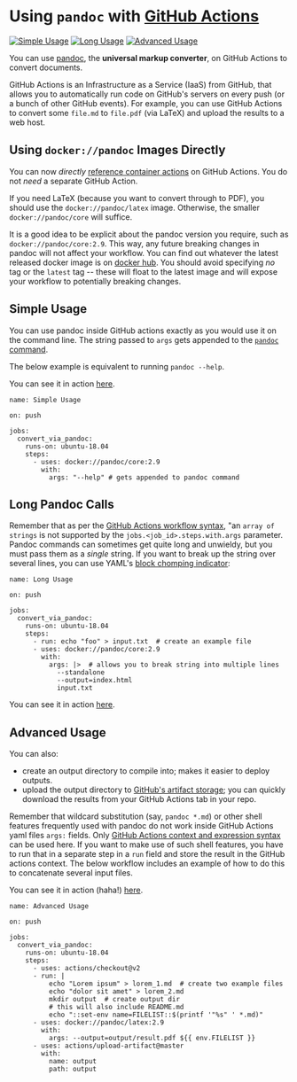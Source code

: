 # Using `pandoc` with [GitHub Actions](https://github.com/features/actions)

<!-- badges: start -->
[![Simple Usage](https://github.com/maxheld83/pandoc-example/workflows/Simple%20Usage/badge.svg)](https://github.com/maxheld83/pandoc-example/actions)
[![Long Usage](https://github.com/maxheld83/pandoc-example/workflows/Long%20Usage/badge.svg)](https://github.com/maxheld83/pandoc-example/actions)
[![Advanced Usage](https://github.com/maxheld83/pandoc-example/workflows/Advanced%20Usage/badge.svg)](https://github.com/maxheld83/pandoc-example/actions)
<!-- badges: end -->

You can use [pandoc](https://pandoc.org/), the **universal markup converter**, on GitHub Actions to convert documents.

GitHub Actions is an Infrastructure as a Service (IaaS) from GitHub, that allows you to automatically run code on GitHub's servers on every push (or a bunch of other GitHub events).
For example, you can use GitHub Actions to convert some `file.md` to `file.pdf` (via LaTeX) and upload the results to a web host.

## Using `docker://pandoc` Images Directly

You can now *directly* [reference container actions](https://help.github.com/en/actions/automating-your-workflow-with-github-actions/configuring-a-workflow#referencing-a-container-on-docker-hub) on GitHub Actions.
You do not *need* a separate GitHub Action.

If you need LaTeX (because you want to convert through to PDF), you should use the `docker://pandoc/latex` image.
Otherwise, the smaller `docker://pandoc/core` will suffice.

It is a good idea to be explicit about the pandoc version you require, such as `docker://pandoc/core:2.9`.
This way, any future breaking changes in pandoc will not affect your workflow.
You can find out whatever the latest released docker image is on [docker hub](https://hub.docker.com/r/pandoc/core/tags).
You should avoid specifying *no* tag or the `latest` tag -- these will float to the latest image and will expose your workflow to potentially breaking changes.


## Simple Usage

You can use pandoc inside GitHub actions exactly as you would use it on the command line.
The string passed to `args` gets appended to the [`pandoc` command](https://pandoc.org/MANUAL.html).

The below example is equivalent to running `pandoc --help`.

You can see it in action [here](http://github.com/maxheld83/pandoc-example).

```
name: Simple Usage

on: push

jobs:
  convert_via_pandoc:
    runs-on: ubuntu-18.04
    steps:
      - uses: docker://pandoc/core:2.9
        with:
          args: "--help" # gets appended to pandoc command
```


## Long Pandoc Calls

Remember that as per the [GitHub Actions workflow syntax](https://help.github.com/en/actions/automating-your-workflow-with-github-actions/workflow-syntax-for-github-actions#jobsjob_idstepswithargs), "an `array of strings` is not supported by the `jobs.<job_id>.steps.with.args` parameter.
Pandoc commands can sometimes get quite long and unwieldy, but you must pass them as a *single* string.
If you want to break up the string over several lines, you can use YAML's [block chomping indicator](http://www.yaml.org/spec/1.2/spec.html#id2794534):

```
name: Long Usage

on: push

jobs:
  convert_via_pandoc:
    runs-on: ubuntu-18.04
    steps:
      - run: echo "foo" > input.txt  # create an example file
      - uses: docker://pandoc/core:2.9
        with:
          args: |>  # allows you to break string into multiple lines
            --standalone
            --output=index.html
            input.txt
```

You can see it in action [here](http://github.com/maxheld83/pandoc-example).


## Advanced Usage

You can also:

- create an output directory to compile into; makes it easier to deploy outputs.
- upload the output directory to [GitHub's artifact storage](https://help.github.com/en/articles/managing-a-workflow-run#downloading-logs-and-artifacts); you can quickly download the results from your GitHub Actions tab in your repo.

Remember that wildcard substitution (say, `pandoc *.md`) or other shell features frequently used with pandoc do not work inside GitHub Actions yaml files `args:` fields.
Only [GitHub Actions context and expression syntax](https://help.github.com/en/actions/reference/context-and-expression-syntax-for-github-actions) can be used here.
If you want to make use of such shell features, you have to run that in a separate step in a `run` field and store the result in the GitHub actions context.
The below workflow includes an example of how to do this to concatenate several input files.

You can see it in action (haha!) [here](http://github.com/maxheld83/pandoc-example).

```
name: Advanced Usage

on: push

jobs:
  convert_via_pandoc:
    runs-on: ubuntu-18.04
    steps:
      - uses: actions/checkout@v2
      - run: |
          echo "Lorem ipsum" > lorem_1.md  # create two example files
          echo "dolor sit amet" > lorem_2.md
          mkdir output  # create output dir
          # this will also include README.md
          echo "::set-env name=FILELIST::$(printf '"%s" ' *.md)"
      - uses: docker://pandoc/latex:2.9
        with:
          args: --output=output/result.pdf ${{ env.FILELIST }}
      - uses: actions/upload-artifact@master
        with:
          name: output
          path: output
```